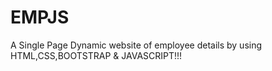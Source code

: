 # EMPJS

A Single Page Dynamic website of employee details by using HTML,CSS,BOOTSTRAP & JAVASCRIPT!!!
